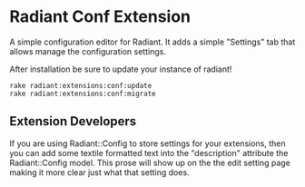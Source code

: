 Radiant Conf Extension
==========================

A simple configuration editor for Radiant.  It adds a simple "Settings" tab that allows manage the configuration settings.

After installation be sure to update your instance of radiant!

    rake radiant:extensions:conf:update
    rake radiant:extensions:conf:migrate

Extension Developers
--------------------

If you are using Radiant::Config to store settings for your extensions, then you can add some textile formatted text into
the "description" attribute the Radiant::Config model.  This prose will show up on the the edit setting page making it
more clear just what that setting does.